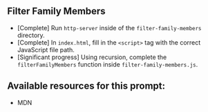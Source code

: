 ## Filter Family Members

* [Complete] Run `http-server` inside of the `filter-family-members` directory.
* [Complete] In `index.html`, fill in the `<script>` tag with the correct JavaScript file path.
* [Significant progress] Using recursion, complete the `filterFamilyMembers` function inside `filter-family-members.js`.

## Available resources for this prompt:
* MDN
